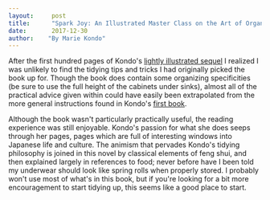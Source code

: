 ```yaml
---
layout:     post
title:      "Spark Joy: An Illustrated Master Class on the Art of Organizing and Tidying Up"
date:       2017-12-30
author:    "By Marie Kondo"
---
```


After the first hundred pages of Kondo's [lightly illustrated sequel](http://amzn.to/2EgTe2e) I realized I was unlikely to find the tidying tips and tricks I had originally picked the book up for. Though the book does contain some organizing specificities (be sure to use the full height of the cabinets under sinks), almost all of the practical advice given within could have easily been extrapolated from the more general instructions found in Kondo's [first book](http://amzn.to/2gLEVIn). 

Although the book wasn't particularly practically useful, the reading experience was still enjoyable. Kondo's passion for what she does seeps through her pages, pages which are full of interesting windows into Japanese life and culture. The animism that pervades Kondo's tidying philosophy is joined in this novel by classical elements of feng shui, and then explained largely in references to food; never before have I been told my underwear should look like spring rolls when properly stored. I probably won't use most of what's in this book, but if you're looking for a bit more encouragement to start tidying up, this seems like a good place to start. 